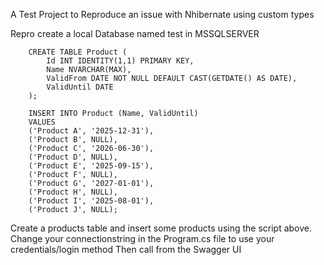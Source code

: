 A Test Project to Reproduce an issue with Nhibernate using custom types

Repro create a local Database named test in MSSQLSERVER

        CREATE TABLE Product (
            Id INT IDENTITY(1,1) PRIMARY KEY,
            Name NVARCHAR(MAX),
            ValidFrom DATE NOT NULL DEFAULT CAST(GETDATE() AS DATE),
            ValidUntil DATE
        );
        
        INSERT INTO Product (Name, ValidUntil)
        VALUES 
        ('Product A', '2025-12-31'),
        ('Product B', NULL),
        ('Product C', '2026-06-30'),
        ('Product D', NULL),
        ('Product E', '2025-09-15'),
        ('Product F', NULL),
        ('Product G', '2027-01-01'),
        ('Product H', NULL),
        ('Product I', '2025-08-01'),
        ('Product J', NULL);

  Create a products table and insert some products using the script above. Change your connectionstring in the Program.cs file to use your credentials/login method
Then call from the Swagger UI

